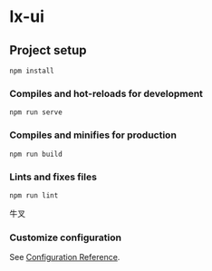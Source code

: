 # lx-ui

## Project setup
```
npm install
```

### Compiles and hot-reloads for development
```
npm run serve
```

### Compiles and minifies for production
```
npm run build
```

### Lints and fixes files
```
npm run lint
```

牛叉

### Customize configuration
See [Configuration Reference](https://cli.vuejs.org/config/).
